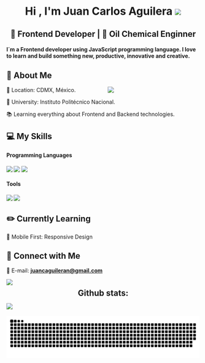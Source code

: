 <h1 align="center">Hi , I'm Juan Carlos Aguilera <img src="https://media.giphy.com/media/hvRJCLFzcasrR4ia7z/giphy.gif" width="35"></h1>

<h2 align="center"> 🤖 Frontend Developer | 👷 Oil Chemical Enginner  </h2>

<h4 align=""center>I´m a Frontend developer using JavaScript programming language. I love to learn and build something new, productive, innovative and creative.<h4>

##  🔎 About Me


<img align= "right" width= "240" src= "https://pa1.narvii.com/6580/8098c6e9207376889eeb0532d9f5a0723c4d73f5_hq.gif"/>

 📌 Location: CDMX, México.

 🏫 University: Instituto Politécnico Nacional.

📚 Learning everything about Frontend and Backend technologies.

##  💻 My Skills

<h4> Programming Languages <h4>

<span> 
  <img src="https://img.shields.io/badge/HTML5-E34F26?style=for-the-badge&logo=html5&logoColor=white">
  <img src="https://img.shields.io/badge/CSS3-1572B6?style=for-the-badge&logo=css3&logoColor=white">
  <img src="https://img.shields.io/badge/JavaScript-F7DF1E?style=for-the-badge&logo=javascript&logoColor=black">
</span>

<h4> Tools <h4>

 <span>
    <img src="https://img.shields.io/badge/git-%23F05033.svg?style=for-the-badge&logo=git&logoColor=white">
    <img src="https://img.shields.io/badge/github-%23121011.svg?style=for-the-badge&logo=github&logoColor=white">
</span>

## ✏️ Currently Learning 

📳 Mobile First: Responsive Design

## 🪪 Connect with Me
📧 E-mail: **juancaguileran@gmail.com**

<a href="https://www.linkedin.com/in/juan-carlos-aguilera/">
    <img src="https://img.shields.io/badge/linkedin-%230077B5.svg?style=for-the-badge&logo=linkedin&logoColor=white">
</a>

<h2 align="center" style="margin: 5px 10px;">Github stats:</h2> 

[![](https://github-readme-stats.vercel.app/api?username=juan-carlos-aguilera&show_icons=true&theme=tokyonight&hide_border=true&locale=en)](https://github.com/juan-carlos-aguilera)

<p align="center">
  <img  src="https://raw.githubusercontent.com/Elanza-48/Elanza-48/main/resources/img/github-contribution-grid-snake.svg"
    alt="example" />
</p>
